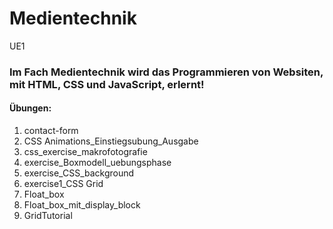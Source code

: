 # Medientechnik
UE1

### Im Fach Medientechnik wird das Programmieren von Websiten, mit **HTML**, **CSS** und **JavaScript**, erlernt!

#### Übungen:

1. contact-form
2. CSS Animations_Einstiegsubung_Ausgabe
3. css_exercise_makrofotografie
4. exercise_Boxmodell_uebungsphase
5. exercise_CSS_background
6. exercise1_CSS Grid
7. Float_box
8. Float_box_mit_display_block
9. GridTutorial